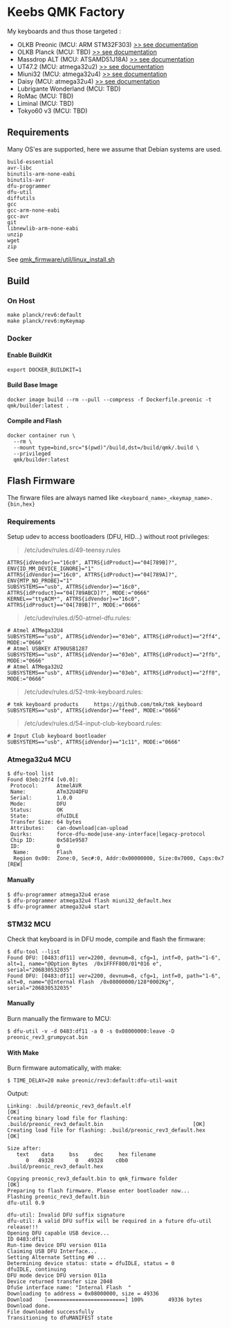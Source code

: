 # Keebs QMK Factory

My keyboards and thus those targeted :

- OLKB Preonic (MCU: ARM STM32F303) [>> see documentation](./doc/preonic/)
- OLKB Planck (MCU: TBD) [>> see documentation](./doc/planck/)
- Massdrop ALT (MCU: ATSAMD51J18A) [>> see documentation](./doc/alt/)
- UT47.2 (MCU: atmega32u2) [>> see documentation](./doc/ut472/)
- Miuni32 (MCU: atmega32u4) [>> see documentation](./doc/miuni32/)
- Daisy (MCU: atmega32u4) [>> see documentation](./doc/daisy/)
- Lubrigante Wonderland (MCU: TBD)
- RoMac (MCU: TBD)
- Liminal (MCU: TBD)
- Tokyo60 v3 (MCU: TBD)

## Requirements

Many OS'es are supported, here we assume that Debian systems are used.

```text
build-essential
avr-libc
binutils-arm-none-eabi
binutils-avr
dfu-programmer
dfu-util
diffutils
gcc
gcc-arm-none-eabi
gcc-avr
git
libnewlib-arm-none-eabi
unzip
wget
zip
```

See [qmk_firmware/util/linux_install.sh](./qmk_firmware/util/linux_install.sh)

## Build

### On Host

```shell
make planck/rev6:default
make planck/rev6:myKeymap
```

### Docker

#### Enable BuildKit

```shell
export DOCKER_BUILDKIT=1
```

#### Build Base Image

```shell
docker image build --rm --pull --compress -f Dockerfile.preonic -t qmk/builder:latest .
```

#### Compile and Flash

```shell
docker container run \
  --rm \
  --mount type=bind,src="$(pwd)"/build,dst=/build/qmk/.build \
  --privileged
  qmk/builder:latest
```

## Flash Firmware

The firware files are always named like `<keyboard_name>_<keymap_name>.{bin,hex}`

### Requirements

Setup udev to access bootloaders (DFU, HID...) without root privileges:

> /etc/udev/rules.d/49-teensy.rules

```text
ATTRS{idVendor}=="16c0", ATTRS{idProduct}=="04[789B]?", ENV{ID_MM_DEVICE_IGNORE}="1"
ATTRS{idVendor}=="16c0", ATTRS{idProduct}=="04[789A]?", ENV{MTP_NO_PROBE}="1"
SUBSYSTEMS=="usb", ATTRS{idVendor}=="16c0", ATTRS{idProduct}=="04[789ABCD]?", MODE:="0666"
KERNEL=="ttyACM*", ATTRS{idVendor}=="16c0", ATTRS{idProduct}=="04[789B]?", MODE:="0666"
```

> /etc/udev/rules.d/50-atmel-dfu.rules:

```text
# Atmel ATMega32U4
SUBSYSTEMS=="usb", ATTRS{idVendor}=="03eb", ATTRS{idProduct}=="2ff4", MODE:="0666"
# Atmel USBKEY AT90USB1287
SUBSYSTEMS=="usb", ATTRS{idVendor}=="03eb", ATTRS{idProduct}=="2ffb", MODE:="0666"
# Atmel ATMega32U2
SUBSYSTEMS=="usb", ATTRS{idVendor}=="03eb", ATTRS{idProduct}=="2ff0", MODE:="0666"
```

> /etc/udev/rules.d/52-tmk-keyboard.rules:

```text
# tmk keyboard products     https://github.com/tmk/tmk_keyboard
SUBSYSTEMS=="usb", ATTRS{idVendor}=="feed", MODE:="0666"
```

> /etc/udev/rules.d/54-input-club-keyboard.rules:

```text
# Input Club keyboard bootloader
SUBSYSTEMS=="usb", ATTRS{idVendor}=="1c11", MODE:="0666"
```

### Atmega32u4 MCU

```shell
$ dfu-tool list
Found 03eb:2ff4 [v0.0]:
 Protocol:      AtmelAVR
 Name:          ATm32U4DFU
 Serial:        1.0.0
 Mode:          DFU
 Status:        OK
 State:         dfuIDLE
 Transfer Size: 64 bytes
 Attributes:    can-download|can-upload
 Quirks:        force-dfu-mode|use-any-interface|legacy-protocol
 Chip ID:       0x581e9587
 ID:            0
  Name:         Flash
  Region 0x00:  Zone:0, Sec#:0, Addr:0x00000000, Size:0x7000, Caps:0x7 [REW]
```

#### Manually

```shell
$ dfu-programmer atmega32u4 erase
$ dfu-programmer atmega32u4 flash miuni32_default.hex
$ dfu-programmer atmega32u4 start
```

### STM32 MCU

Check that keyboard is in DFU mode, compile and flash the firmware:

```shell
$ dfu-tool --list
Found DFU: [0483:df11] ver=2200, devnum=8, cfg=1, intf=0, path="1-6", alt=1, name="@Option Bytes  /0x1FFFF800/01*016 e", serial="206B30532035"
Found DFU: [0483:df11] ver=2200, devnum=8, cfg=1, intf=0, path="1-6", alt=0, name="@Internal Flash  /0x08000000/128*0002Kg", serial="206B30532035"
```

#### Manually

Burn manually the firmware to MCU:

```shell
$ dfu-util -v -d 0483:df11 -a 0 -s 0x08000000:leave -D preonic_rev3_grumpycat.bin
```

#### With Make

Burn firmware automatically, with make:

```shell
$ TIME_DELAY=20 make preonic/rev3:default:dfu-util-wait
```

Output:

```shell
Linking: .build/preonic_rev3_default.elf                                                            [OK]
Creating binary load file for flashing: .build/preonic_rev3_default.bin                             [OK]
Creating load file for flashing: .build/preonic_rev3_default.hex                                    [OK]

Size after:
   text	   data	    bss	    dec	    hex	filename
      0	  49328	      0	  49328	   c0b0	.build/preonic_rev3_default.hex

Copying preonic_rev3_default.bin to qmk_firmware folder                                             [OK]
Preparing to flash firmware. Please enter bootloader now...
Flashing preonic_rev3_default.bin
dfu-util 0.9

dfu-util: Invalid DFU suffix signature
dfu-util: A valid DFU suffix will be required in a future dfu-util release!!!
Opening DFU capable USB device...
ID 0483:df11
Run-time device DFU version 011a
Claiming USB DFU Interface...
Setting Alternate Setting #0 ...
Determining device status: state = dfuIDLE, status = 0
dfuIDLE, continuing
DFU mode device DFU version 011a
Device returned transfer size 2048
DfuSe interface name: "Internal Flash  "
Downloading to address = 0x08000000, size = 49336
Download	[=========================] 100%        49336 bytes
Download done.
File downloaded successfully
Transitioning to dfuMANIFEST state
```
